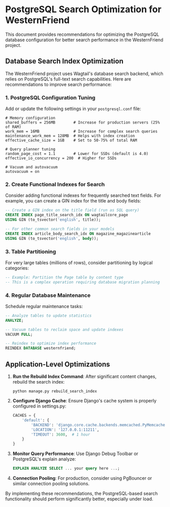 # PostgreSQL Search Optimization for WesternFriend

This document provides recommendations for optimizing the PostgreSQL database configuration for better search performance in the WesternFriend project.

## Database Search Index Optimization

The WesternFriend project uses Wagtail's database search backend, which relies on PostgreSQL's full-text search capabilities. Here are recommendations to improve search performance:

### 1. PostgreSQL Configuration Tuning

Add or update the following settings in your `postgresql.conf` file:

```
# Memory configuration
shared_buffers = 256MB        # Increase for production servers (25% of RAM)
work_mem = 16MB               # Increase for complex search queries
maintenance_work_mem = 128MB  # Helps with index creation
effective_cache_size = 1GB    # Set to 50-75% of total RAM

# Query planner tuning
random_page_cost = 1.1        # Lower for SSDs (default is 4.0)
effective_io_concurrency = 200  # Higher for SSDs

# Vacuum and autovacuum
autovacuum = on
```

### 2. Create Functional Indexes for Search

Consider adding functional indexes for frequently searched text fields. For example, you can create a GIN index for the title and body fields:

```sql
-- Create a GIN index on the title field (run as SQL query)
CREATE INDEX page_title_search_idx ON wagtailcore_page
USING GIN (to_tsvector('english', title));

-- For other common search fields in your models
CREATE INDEX article_body_search_idx ON magazine_magazinearticle
USING GIN (to_tsvector('english', body));
```

### 3. Table Partitioning

For very large tables (millions of rows), consider partitioning by logical categories:

```sql
-- Example: Partition the Page table by content type
-- This is a complex operation requiring database migration planning
```

### 4. Regular Database Maintenance

Schedule regular maintenance tasks:

```sql
-- Analyze tables to update statistics
ANALYZE;

-- Vacuum tables to reclaim space and update indexes
VACUUM FULL;

-- Reindex to optimize index performance
REINDEX DATABASE westernfriend;
```

## Application-Level Optimizations

1. **Run the Rebuild Index Command**: After significant content changes, rebuild the search index:
   ```
   python manage.py rebuild_search_index
   ```

2. **Configure Django Cache**: Ensure Django's cache system is properly configured in settings.py:
   ```python
   CACHES = {
       'default': {
           'BACKEND': 'django.core.cache.backends.memcached.PyMemcacheCache',
           'LOCATION': '127.0.0.1:11211',
           'TIMEOUT': 3600,  # 1 hour
       }
   }
   ```

3. **Monitor Query Performance**: Use Django Debug Toolbar or PostgreSQL's explain analyze:
   ```sql
   EXPLAIN ANALYZE SELECT ... your query here ...;
   ```

4. **Connection Pooling**: For production, consider using PgBouncer or similar connection pooling solutions.

By implementing these recommendations, the PostgreSQL-based search functionality should perform significantly better, especially under load.
